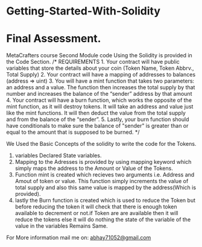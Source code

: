# Getting-Started-With-Solidity
# Final Assessment.
MetaCrafters course Second Module code Using the Solidity is provided in the Code Section.
/*
       REQUIREMENTS
    1. Your contract will have public variables that store the details about your coin (Token Name, Token Abbrv., Total Supply)
    2. Your contract will have a mapping of addresses to balances (address => uint)
    3. You will have a mint function that takes two parameters: an address and a value. 
       The function then increases the total supply by that number and increases the balance 
       of the “sender” address by that amount
    4. Your contract will have a burn function, which works the opposite of the mint function, as it will destroy tokens. 
       It will take an address and value just like the mint functions. It will then deduct the value from the total supply 
       and from the balance of the “sender”.
    5. Lastly, your burn function should have conditionals to make sure the balance of "sender" is greater than or equal 
       to the amount that is supposed to be burned.
*/

We Used the Basic Concepts of the solidity to write the code for the Tokens.
1) variables Declared State variables.
2) Mapping to the Adresses is provided by using mapping keyword which simply maps the address to the Amount or Value of the Tokens.
3) Function mint is created which recieves two arguments i.e.  Address and Amout of token or value. This function simply increments the value of total supply and also this same value is mapped by the address(Which is provided).
4) lastly the Burn function is created which is used to reduce the Token but before reducing the token it will check that there is enough token available to decrement or not.if Token are are available then it will reduce the tokens else it will do nothing the state of the variable of the value in the variables Remains Same.


For More information mail me on: abhay71052@gmail.com



